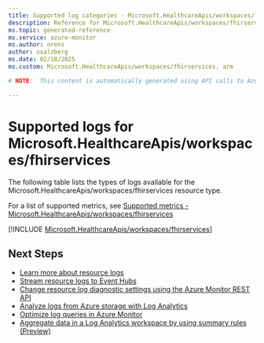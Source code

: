 ```yaml
---
title: Supported log categories - Microsoft.HealthcareApis/workspaces/fhirservices
description: Reference for Microsoft.HealthcareApis/workspaces/fhirservices in Azure Monitor Logs.
ms.topic: generated-reference
ms.service: azure-monitor
ms.author: orens
author: osalzberg
ms.date: 02/18/2025
ms.custom: Microsoft.HealthcareApis/workspaces/fhirservices, arm

# NOTE:  This content is automatically generated using API calls to Azure. Any edits made on these files will be overwritten in the next run of the script. 

---
```





# Supported logs for Microsoft.HealthcareApis/workspaces/fhirservices  
The following table lists the types of logs available for the Microsoft.HealthcareApis/workspaces/fhirservices resource type.
  
  
  
For a list of supported metrics, see [Supported metrics - Microsoft.HealthcareApis/workspaces/fhirservices](../supported-metrics/microsoft-healthcareapis-workspaces-fhirservices-metrics.md)  
  

  
[!INCLUDE [Microsoft.HealthcareApis/workspaces/fhirservices](~/reusable-content/ce-skilling/azure/includes/azure-monitor/reference/logs/microsoft-healthcareapis-workspaces-fhirservices-logs-include.md)]  
  

## Next Steps

* [Learn more about resource logs](/azure/azure-monitor/essentials/platform-logs-overview)
* [Stream resource logs to Event Hubs](/azure/azure-monitor/essentials/resource-logs#send-to-azure-event-hubs)
* [Change resource log diagnostic settings using the Azure Monitor REST API](/rest/api/monitor/diagnosticsettings)
* [Analyze logs from Azure storage with Log Analytics](/azure/azure-monitor/essentials/resource-logs#send-to-log-analytics-workspace)
* [Optimize log queries in Azure Monitor](/azure/azure-monitor/logs/query-optimization)
* [Aggregate data in a Log Analytics workspace by using summary rules (Preview)](/azure/azure-monitor/logs/summary-rules)